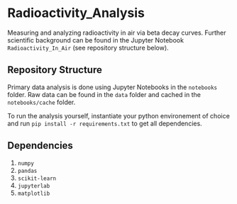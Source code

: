 # Radioactivity_Analysis

Measuring and analyzing radioactivity in air via beta decay curves. Further scientific background can be found in the Jupyter Notebook `Radioactivity_In_Air` (see repository structure below).

## Repository Structure

Primary data analysis is done using Jupyter Notebooks in the `notebooks` folder. Raw data can be found in the `data` folder and cached in the `notebooks/cache` folder.

To run the analysis yourself, instantiate your python environement of choice and run `pip install -r requirements.txt` to get all dependencies.

## Dependencies

1. `numpy`
2. `pandas`
3. `scikit-learn`
4. `jupyterlab`
5. `matplotlib`




